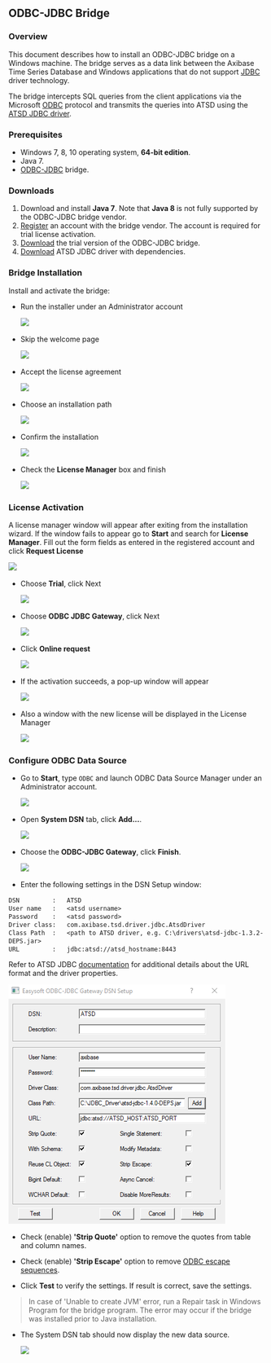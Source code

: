 ## ODBC-JDBC Bridge

### Overview

This document describes how to install an ODBC-JDBC bridge on a Windows machine. The bridge serves as a data link between the Axibase Time Series Database and Windows applications that do not support [JDBC](https://docs.oracle.com/javase/tutorial/jdbc/overview/) driver technology.

The bridge intercepts SQL queries from the client applications via the Microsoft [ODBC](https://docs.microsoft.com/en-us/sql/odbc/microsoft-open-database-connectivity-odbc) protocol and transmits the queries into ATSD using the [ATSD JDBC driver](https://github.com/axibase/atsd-jdbc).

### Prerequisites

* Windows 7, 8, 10 operating system, **64-bit edition**.
* Java 7.
* [ODBC-JDBC](http://www.easysoft.com/products/data_access/odbc_jdbc_gateway/#section=tab-1) bridge.

### Downloads

1. Download and install **Java 7**. Note that **Java 8** is not fully supported by the ODBC-JDBC bridge vendor.
2. [Register](http://www.easysoft.com/cgi-bin/account/register.cgi) an account with the bridge vendor. The account is required for trial license activation.
3. [Download](http://www.easysoft.com/products/data_access/odbc_jdbc_gateway/#section=tab-1) the trial version of the ODBC-JDBC bridge.
4. [Download](https://github.com/axibase/atsd-jdbc/releases) ATSD JDBC driver with dependencies.

### Bridge Installation

Install and activate the bridge:

* Run the installer under an Administrator account

  ![](images/easysoft_install_0.PNG)

* Skip the welcome page

  ![](images/easysoft_install_1.PNG)

* Accept the license agreement

  ![](images/easysoft_install_2.PNG)

* Choose an installation path

  ![](images/easysoft_install_3.PNG)

* Confirm the installation

  ![](images/easysoft_install_4.PNG)

* Check the **License Manager** box and finish

  ![](images/easysoft_install_5.PNG)

### License Activation

A license manager window will appear after exiting from the installation wizard. If the window fails to appear go to **Start** and search for **License Manager**. Fill out the form fields as entered in the registered account and click **Request License**

  ![](images/easysoft_activate_1.PNG)

* Choose **Trial**, click Next

  ![](images/easysoft_activate_2.PNG)

* Choose **ODBC JDBC Gateway**, click Next

  ![](images/easysoft_activate_3.PNG)

* Click **Online request**

  ![](images/easysoft_activate_4.PNG)

* If the activation succeeds, a pop-up window will appear

  ![](images/easysoft_activate_5.PNG)

* Also a window with the new license will be displayed in the License Manager

  ![](images/easysoft_activate_6.PNG)

### Configure ODBC Data Source

* Go to **Start**, type `ODBC` and launch ODBC Data Source Manager under an Administrator account.

  ![](images/ODBC_1.PNG)

* Open **System DSN** tab, click **Add...**.

  ![](images/ODBC_2.PNG)

* Choose the **ODBC-JDBC Gateway**, click **Finish**.

  ![](images/ODBC_3.PNG)

* Enter the following settings in the DSN Setup window:

```
DSN         :   ATSD
User name   :   <atsd username>
Password    :   <atsd password>
Driver class:   com.axibase.tsd.driver.jdbc.AtsdDriver
Class Path  :   <path to ATSD driver, e.g. C:\drivers\atsd-jdbc-1.3.2-DEPS.jar>
URL         :   jdbc:atsd://atsd_hostname:8443
```

Refer to ATSD JDBC [documentation](https://github.com/axibase/atsd-jdbc#jdbc-connection-properties-supported-by-driver)  for additional details about the URL format and the driver properties.

 ![](images/ODBC_conf.png)

* Check (enable) **'Strip Quote'** option to remove the quotes from table and column names.

* Check (enable) **'Strip Escape'** option to remove [ODBC escape sequences](https://docs.microsoft.com/en-us/sql/odbc/reference/appendixes/odbc-escape-sequences). 

* Click **Test** to verify the settings. If result is correct, save the settings. 

> In case of 'Unable to create JVM' error, run a Repair task in Windows Program for the bridge program. The error may occur if the bridge was installed prior to Java installation.

* The System DSN tab should now display the new data source.

  ![](images/ODBC_5.PNG)
